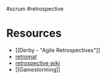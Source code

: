#scrum #retrospective
# Resources
- [[Derby - "Agile Retrospectives"]]
- [retromat](https://retromat.org/en)
- [retrospective wiki](https://retrospectivewiki.org/)
- [[Gamestorming]]